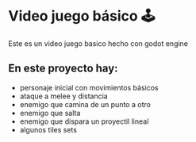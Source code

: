# Video juego básico 🕹️

Este es un video juego basico hecho con godot engine

## En este proyecto hay:
* personaje inicial con movimientos básicos
* ataque a melee y distancia
* enemigo que camina de un punto a otro
* enemigo que salta
* enemigo que dispara un proyectil lineal
* algunos tiles sets
